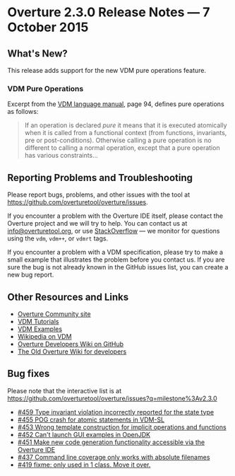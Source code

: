 # Overture 2.3.0 Release Notes — 7 October 2015

## What's New?

This release adds support for the new VDM pure operations feature.

### VDM Pure Operations

Excerpt from the [VDM language manual](https://github.com/overturetool/documentation/raw/editing/documentation/VDM10LangMan/VDM10_lang_man.pdf), page 94, defines pure operations as follows:

> If an operation is declared *pure* it means that it is executed atomically when
> it is called from a functional context (from functions, invariants, pre or
> post-conditions). Otherwise calling a pure operation is no different to calling
> a normal operation, except that a pure operation has various constraints...


## Reporting Problems and Troubleshooting

Please report bugs, problems, and other issues with the tool at <https://github.com/overturetool/overture/issues>.

If you encounter a problem with the Overture IDE itself, please contact the Overture project and we will try to help.  You can contact us at info@overturetool.org, or use [StackOverflow](http://stackoverflow.com/questions/tagged/vdm%2b%2b) — we monitor for questions using the `vdm`, `vdm++`, or `vdmrt` tags.

If you encounter a problem with a VDM specification, please try to make a small example that illustrates the problem before you contact us.  If you are sure the bug is not already known in the GitHub issues list, you can create a new bug report.


## Other Resources and Links

* [Overture Community site](http://www.overturetool.org)
* [VDM Tutorials](http://overturetool.org/documentation/tutorials.html)
* [VDM Examples](http://overturetool.org/download/examples/)
* [Wikipedia on VDM](http://en.wikipedia.org/wiki/Vienna_Development_Method)
* [Overture Developers Wiki on GitHub](https://github.com/overturetool/overture/wiki/)
* [The Old Overture Wiki for developers](http://wiki.overturetool.org)


## Bug fixes

Please note that the interactive list is at <https://github.com/overturetool/overture/issues?q=milestone%3Av2.3.0>

* [#459 Type invariant violation incorrectly reported for the state type](https://github.com/overturetool/overture/issues/459)
* [#455 POG crash for atomic statements in VDM-SL](https://github.com/overturetool/overture/issues/455)
* [#453 Wrong template construction for implicit operations and functions](https://github.com/overturetool/overture/issues/453)
* [#452 Can't launch GUI examples in OpenJDK](https://github.com/overturetool/overture/issues/452)
* [#451 Make new code generation functionality accessible via the Overture IDE](https://github.com/overturetool/overture/issues/451)
* [#437 Command line coverage only works with absolute filenames](https://github.com/overturetool/overture/issues/437)
* [#419 fixme: only used in 1 class. Move it over.](https://github.com/overturetool/overture/issues/419)
